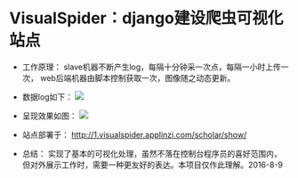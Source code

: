 # VisualSpider：django建设爬虫可视化站点

- 工作原理：
slave机器不断产生log，每隔十分钟采一次点，每隔一小时上传一次，
web后端机器由脚本控制获取一次，图像随之动态更新。
 
- 数据log如下：
![](http://visualspider-visualspider.stor.sinaapp.com/log.png)

- 呈现效果如图：
![](http://visualspider-visualspider.stor.sinaapp.com/1.visualspider.applinzi.com-scholar-show-.gif)

- 站点部署于：
http://1.visualspider.applinzi.com/scholar/show/

- 总结：
 实现了基本的可视化处理，虽然不落在控制台程序员的喜好范围内，
但对外展示工作时，需要一种更友好的表达。本项目仅作此理解。2016-8-9
